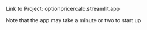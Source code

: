 Link to Project: optionpricercalc.streamlit.app

Note that the app may take a minute or two to start up
